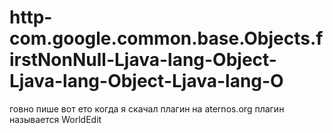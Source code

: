 # http-com.google.common.base.Objects.firstNonNull-Ljava-lang-Object-Ljava-lang-Object-Ljava-lang-O
говно пише вот ето когда я скачал плагин на aternos.org плагин называется WorldEdit
